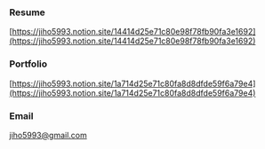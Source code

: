 ### Resume
[https://jiho5993.notion.site/14414d25e71c80e98f78fb90fa3e1692](https://jiho5993.notion.site/14414d25e71c80e98f78fb90fa3e1692)

### Portfolio
[https://jiho5993.notion.site/1a714d25e71c80fa8d8dfde59f6a79e4](https://jiho5993.notion.site/1a714d25e71c80fa8d8dfde59f6a79e4)

### Email
<a href="mailto:jiho5993@gmail.com">jiho5993@gmail.com</a>
